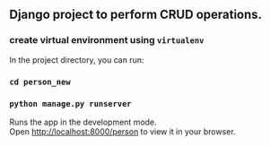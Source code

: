 ## Django project to perform CRUD operations.

### create virtual environment using `virtualenv`

In the project directory, you can run:

### `cd person_new`

### `python manage.py runserver`

Runs the app in the development mode.\
Open [http://localhost:8000/person](http://localhost:8000/person) to view it in your browser.
